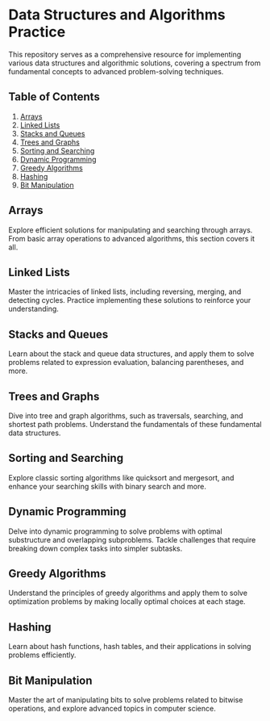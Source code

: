 # Data Structures and Algorithms Practice

This repository serves as a comprehensive resource for implementing various data structures and algorithmic solutions, covering a spectrum from fundamental concepts to advanced problem-solving techniques.

## Table of Contents

1. [Arrays](#arrays)
2. [Linked Lists](#Data_Structure-Algorithms-/linked_list)
3. [Stacks and Queues](#stacks-and-queues)
4. [Trees and Graphs](#trees-and-graphs)
5. [Sorting and Searching](#sorting-and-searching)
6. [Dynamic Programming](#dynamic-programming)
7. [Greedy Algorithms](#greedy-algorithms)
8. [Hashing](#hashing)
9. [Bit Manipulation](#bit-manipulation)

## Arrays

Explore efficient solutions for manipulating and searching through arrays. From basic array operations to advanced algorithms, this section covers it all.

## Linked Lists

Master the intricacies of linked lists, including reversing, merging, and detecting cycles. Practice implementing these solutions to reinforce your understanding.

## Stacks and Queues

Learn about the stack and queue data structures, and apply them to solve problems related to expression evaluation, balancing parentheses, and more.

## Trees and Graphs

Dive into tree and graph algorithms, such as traversals, searching, and shortest path problems. Understand the fundamentals of these fundamental data structures.

## Sorting and Searching

Explore classic sorting algorithms like quicksort and mergesort, and enhance your searching skills with binary search and more.

## Dynamic Programming

Delve into dynamic programming to solve problems with optimal substructure and overlapping subproblems. Tackle challenges that require breaking down complex tasks into simpler subtasks.

## Greedy Algorithms

Understand the principles of greedy algorithms and apply them to solve optimization problems by making locally optimal choices at each stage.

## Hashing

Learn about hash functions, hash tables, and their applications in solving problems efficiently.

## Bit Manipulation

Master the art of manipulating bits to solve problems related to bitwise operations, and explore advanced topics in computer science.
